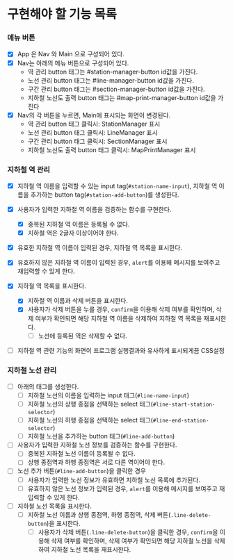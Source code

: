 # 구현해야 할 기능 목록

### 메뉴 버튼
- [x] App 은 Nav 와 Main 으로 구성되어 있다.
- [x] Nav는 아래의 메뉴 버튼으로 구성되어 있다.
   - 역 관리 button 태그는 #station-manager-button id값을 가진다.
   - 노선 관리 button 태그는 #line-manager-button id값을 가진다.
   - 구간 관리 button 태그는 #section-manager-button id값을 가진다.
   - 지하철 노선도 출력 button 태그는 #map-print-manager-button id값을 가진다
- [x] Nav의 각 버튼을 누르면, Main에 표시되는 화면이 변경된다.
   - 역 관리 button 태그 클릭시: StationManager 표시
   - 노선 관리 button 태그 클릭시: LineManager 표시
   - 구간 관리 button 태그 클릭시: SectionManager 표시
   - 지하철 노선도 출력 button 태그 클릭시: MapPrintManager 표시


### 지하철 역 관리
- [x] 지하철 역 이름을 입력할 수 있는 input tag(`#station-name-input`), 지하철 역 이름을 추가하는 button tag(`#station-add-button`)를 생성한다.
- [x] 사용자가 입력한 지하철 역 이름을 검증하는 함수를 구현한다.
  - [x] 중복된 지하철 역 이름은 등록될 수 없다.
  - [x] 지하철 역은 2글자 이상이어야 한다.
- [x] 유효한 지하철 역 이름이 입력된 경우, 지하철 역 목록을 표시한다.
- [x] 유효하지 않은 지하철 역 이름이 입력된 경우, `alert`를 이용해 메시지를 보여주고 재입력할 수 있게 한다.
- [x] 지하철 역 목록을 표시한다. 
  - [x] 지하철 역 이름과 삭제 버튼을 표시한다.
  - [x] 사용자가 삭제 버튼을 누를 경우, `confirm`을 이용해 삭제 여부를 확인하며, 
  삭제 여부가 확인되면 해당 지하철 역 이름을 삭제하여 지하철 역 목록을 재표시한다.
    - [ ] 노선에 등록된 역은 삭제할 수 없다. 
- [ ] 지하철 역 관련 기능의 화면이 프로그램 실행결과와 유사하게 표시되게끔 CSS설정


### 지하철 노선 관리
- [ ] 아래의 태그를 생성한다.
  - [ ] 지하철 노선의 이름을 입력하는 input 태그(`#line-name-input`)
  - [ ] 지하철 노선의 상행 종점을 선택하는 select 태그(`#line-start-station-selector`)
  - [ ] 지하철 노선의 하행 종점을 선택하는 select 태그(`#line-end-station-selector`)
  - [ ] 지하철 노선을 추가하는 button 태그(`#line-add-button`)
  
- [ ] 사용자가 입력한 지하철 노선 정보를 검증하는 함수를 구현한다.
  - [ ] 중복된 지하철 노선 이름이 등록될 수 없다.
  - [ ] 상행 종점역과 하행 종점역은 서로 다른 역이어야 한다.

- [ ] 노선 추가 버튼(`#line-add-button`)을 클릭한 경우
  - [ ]  사용자가 입력한 노선 정보가 유효하면 지하철 노선 목록에 추가된다.
  - [ ] 유효하지 않은 노선 정보가 입력된 경우, `alert`를 이용해 메시지를 보여주고 재입력할 수 있게 한다.
  
- [ ] 지하철 노선 목록을 표시한다.
  - [ ] 지하철 노선 이름과 상행 종점역, 하행 종점역, 삭제 버튼(`.line-delete-button`)을 표시한다.
    - [ ] 사용자가 삭제 버튼(`.line-delete-button`)을 클릭한 경우, `confirm`을 이용해 삭제 여부를 확인하며, 
      삭제 여부가 확인되면 해당 지하철 노선을 삭제하여 지하철 노선 목록을 재표시한다.
